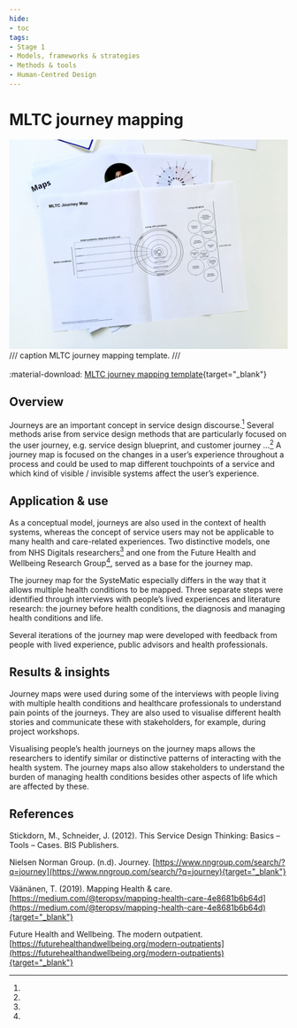```yaml
---
hide:
- toc
tags:
- Stage 1
- Models, frameworks & strategies
- Methods & tools
- Human-Centred Design
---
```


# MLTC journey mapping

![journey map](../assets/journey-map.jpg)
/// caption
MLTC journey mapping template.
///
<br><br>
:material-download: [MLTC journey mapping template](../assets/journey-map-template.pdf){target="_blank"}

## Overview

Journeys are an important concept in service design discourse.[^1] Several methods arise from service design methods that are particularly focused on the user journey, e.g. service design blueprint, and customer journey …[^2] A journey map is focused on the changes in a user’s experience throughout a process and could be used to map different touchpoints of a service and which kind of visible / invisible systems affect the user’s experience. 

## Application & use

As a conceptual model, journeys are also used in the context of health systems, whereas the concept of service users may not be applicable to many health and care-related experiences. Two distinctive models, one from NHS Digitals researchers[^3] and one from the Future Health and Wellbeing Research Group[^4], served as a base for the journey map. 


The journey map for the SysteMatic especially differs in the way that it allows multiple health conditions to be mapped. Three separate steps were identified through interviews with people’s lived experiences and literature research: the journey before health conditions, the diagnosis and managing health conditions and life. 


Several iterations of the journey map were developed with feedback from people with lived experience, public advisors and health professionals. 


## Results & insights

Journey maps were used during some of the interviews with people living with multiple health conditions and healthcare professionals to understand pain points of the journeys. They are also used to visualise different health stories and communicate these with stakeholders, for example, during project workshops. 


Visualising people’s health journeys on the journey maps allows the researchers to identify similar or distinctive patterns of interacting with the health system. The journey maps also allow stakeholders to understand the burden of managing health conditions besides other aspects of life which are affected by these. 

## References

[^1]:
  Stickdorn, M., Schneider, J. (2012). This Service Design Thinking: Basics – Tools – Cases. BIS Publishers. 
[^2]:
  Nielsen Norman Group. (n.d). Journey. [https://www.nngroup.com/search/?q=journey](https://www.nngroup.com/search/?q=journey){target="_blank"}
[^3]:
  Väänänen, T. (2019). Mapping Health & care. [https://medium.com/@teropsv/mapping-health-care-4e8681b6b64d](https://medium.com/@teropsv/mapping-health-care-4e8681b6b64d){target="_blank"}
[^4]:
  Future Health and Wellbeing. The modern outpatient. [https://futurehealthandwellbeing.org/modern-outpatients](https://futurehealthandwellbeing.org/modern-outpatients){target="_blank"}
  

